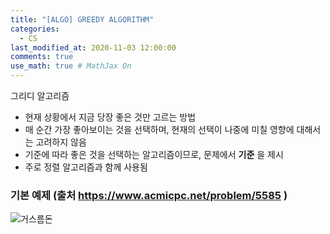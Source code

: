 ```yaml
---
title: "[ALGO] GREEDY ALGORITHM"
categories: 
  - CS
last_modified_at: 2020-11-03 12:00:00
comments: true
use_math: true # MathJax On
---
```


그리디 알고리즘

- 현재 상황에서 지금 당장 좋은 것만 고르는 방법
- 매 순간 가장 좋아보이는 것을 선택하며, 현재의 선택이 나중에 미칠 영향에 대해서는 고려하지 않음
- 기준에 따라 좋은 것을 선택하는 알고리즘이므로, 문제에서 **기준** 을 제시
- 주로 정렬 알고리즘과 함께 사용됨

### 기본 예제 (출처  https://www.acmicpc.net/problem/5585 )

![거스름돈](https://user-images.githubusercontent.com/62474292/100326241-0dd98780-300d-11eb-8d12-e12436d8cf28.JPG)

